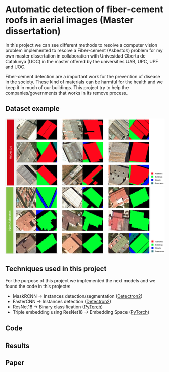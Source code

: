 # Automatic detection of fiber-cement roofs in aerial images (Master dissertation)

In this project we can see different methods to resolve a computer vision problem implemented to resolve a Fiber-cement (Asbestos) problem for my own master dissertation in collaboration with Univesidad Oberta de Catalunya (UOC) in the master offered by the universities UAB, UPC, UPF and UOC.

Fiber-cement detection are a important work for the prevention of disease in the society. These kind of materials can be harmful for the health and we keep it in much of our buildings. This project try to help the companies/governments that works in its remove process.

## Dataset example
![Images asbestos](dataset_examples/asbestos_grid.png)
![Images non-asbestos](dataset_examples/non-asbestos_grid.png)

## Techniques used in this project
For the purpose of this project we implemented the next models and we found the code in this projecte:
- MaskRCNN -> Instances detection/segmentation ([Detectron2](https://github.com/facebookresearch/detectron2))
- FasterCNN -> Instances detection ([Detectron2](https://github.com/facebookresearch/detectron2))
- ResNet18 -> Binary classification ([PyTorch](https://pytorch.org/))
- Triple embedding using ResNet18 -> Embedding Space ([PyTorch](https://pytorch.org/))

## Code

## Results

## Paper
